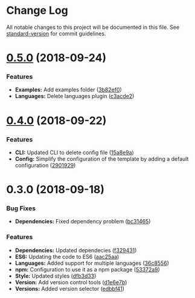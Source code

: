 # Change Log

All notable changes to this project will be documented in this file. See [standard-version](https://github.com/conventional-changelog/standard-version) for commit guidelines.

<a name="0.5.0"></a>
# [0.5.0](https://github.com/fvena/didor-docs/compare/v0.4.0...v0.5.0) (2018-09-24)


### Features

* **Examples:** Add examples folder ([3b82ef0](https://github.com/fvena/didor-docs/commit/3b82ef0))
* **Languages:** Delete languages plugin ([c3acde2](https://github.com/fvena/didor-docs/commit/c3acde2))



<a name="0.4.0"></a>
# [0.4.0](https://github.com/fvena/didor-docs/compare/v0.3.0...v0.4.0) (2018-09-22)


### Features

* **CLI:** Updated CLI to delete config file ([15a8e9a](https://github.com/fvena/didor-docs/commit/15a8e9a))
* **Config:** Simplify the configuration of the template by adding a default configuration ([2901929](https://github.com/fvena/didor-docs/commit/2901929))



<a name="0.3.0"></a>
# 0.3.0 (2018-09-18)


### Bug Fixes

* **Dependencies:** Fixed dependency problem ([bc31465](https://github.com/fvena/didor-docs/commit/bc31465))


### Features

* **Dependencies:** Updated dependecies ([f329431](https://github.com/fvena/didor-docs/commit/f329431))
* **ES6:** Updating the code to ES6 ([aac25aa](https://github.com/fvena/didor-docs/commit/aac25aa))
* **Languages:** Added support for multiple languages ([36c8556](https://github.com/fvena/didor-docs/commit/36c8556))
* **npm:** Configuration to use it as a npm package ([53372a9](https://github.com/fvena/didor-docs/commit/53372a9))
* **Style:** Updated styles ([dfb3d33](https://github.com/fvena/didor-docs/commit/dfb3d33))
* **Version:** Add version control tools ([d1e6e7b](https://github.com/fvena/didor-docs/commit/d1e6e7b))
* **Versions:** Added version selector ([edbbf41](https://github.com/fvena/didor-docs/commit/edbbf41))
